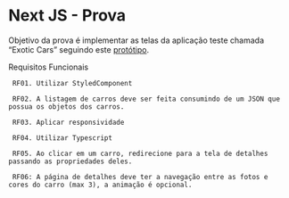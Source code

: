 # Next JS - Prova

Objetivo da prova é implementar as telas da aplicação teste chamada “Exotic Cars” seguindo este
<a href="https://xd.adobe.com/view/699a6983-35c7-4662-bc81-5c626742102d-3cc9/">protótipo</a>.

Requisitos Funcionais

     RF01. Utilizar StyledComponent

     RF02. A listagem de carros deve ser feita consumindo de um JSON que possua os objetos dos carros.

     RF03. Aplicar responsividade

     RF04. Utilizar Typescript

     RF05. Ao clicar em um carro, redirecione para a tela de detalhes passando as propriedades deles.

     RF06: A página de detalhes deve ter a navegação entre as fotos e cores do carro (max 3), a animação é opcional.
